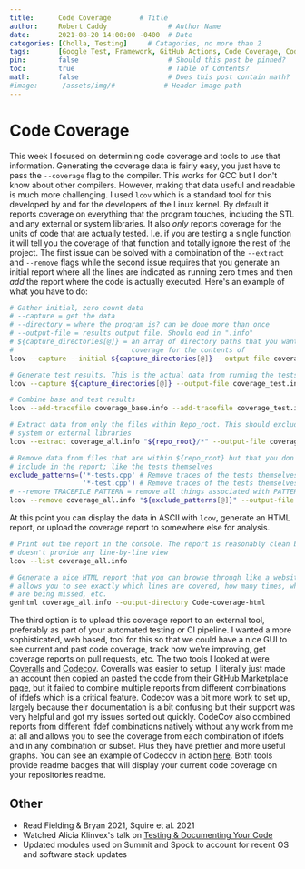 ```yaml
---
title:      Code Coverage       # Title
author:     Robert Caddy               # Author Name
date:       2021-08-20 14:00:00 -0400  # Date
categories: [Cholla, Testing]     # Catagories, no more than 2
tags:       [Google Test, Framework, GitHub Actions, Code Coverage, Codecov] # Tags, any number
pin:        false                      # Should this post be pinned?
toc:        true                       # Table of Contents?
math:       false                      # Does this post contain math?
#image:      /assets/img/#            # Header image path
---
```


# Code Coverage
This week I focused on determining code coverage and tools to use that
information. Generating the coverage data is fairly easy, you just have to pass
the `--coverage` flag to the compiler. This works for GCC but I don't know about
other compilers. However, making that data useful and readable is much more
challenging. I used `lcov` which is a standard tool for this developed by and
for the developers of the Linux kernel. By default it reports coverage on
everything that the program touches, including the STL and any external or
system libraries. It also *only* reports coverage for the units of code that are
actually tested. I.e. if you are testing a single function it will tell you the
coverage of that function and totally ignore the rest of the project. The first
issue can be solved with a combination of the `--extract` and `--remove` flags
while the second issue requires that you generate an initial report where all
the lines are indicated as running zero times and then *add* the report where
the code is actually executed. Here's an example of what you have to do:

```bash
# Gather initial, zero count data
# --capture = get the data
# --directory = where the program is? can be done more than once
# --output-file = results output file. Should end in ".info"
# ${capture_directories[@]} = an array of directory paths that you want to find
#                             coverage for the contents of
lcov --capture --initial ${capture_directories[@]} --output-file coverage_base.info

# Generate test results. This is the actual data from running the tests
lcov --capture ${capture_directories[@]} --output-file coverage_test.info

# Combine base and test results
lcov --add-tracefile coverage_base.info --add-tracefile coverage_test.info --output-file coverage_all.info

# Extract data from only the files within Repo_root. This should exclude any
# system or external libraries
lcov --extract coverage_all.info "${repo_root}/*" --output-file coverage_all.info

# Remove data from files that are within ${repo_root} but that you don't want to
# include in the report; like the tests themselves
exclude_patterns=('*-tests.cpp' # Remove traces of the tests themselves
                  '*-test.cpp') # Remove traces of the tests themselves
# --remove TRACEFILE PATTERN = remove all things associated with PATTERN in TRACEFILE
lcov --remove coverage_all.info "${exclude_patterns[@]}" --output-file coverage_all.info
```

At this point you can display the data in ASCII with `lcov`, generate an HTML
report, or upload the coverage report to somewhere else for analysis.

```bash
# Print out the report in the console. The report is reasonably clean but
# doesn't provide any line-by-line view
lcov --list coverage_all.info

# Generate a nice HTML report that you can browse through like a website. It
# allows you to see exactly which lines are covered, how many times, which lines
# are being missed, etc.
genhtml coverage_all.info --output-directory Code-coverage-html
```

The third option is to upload this coverage report to an external tool,
preferably as part of your automated testing or CI pipeline. I wanted a more
sophisticated, web based, tool for this so that we could have a nice GUI to see
current and past code coverage, track how we're improving, get coverage reports
on pull requests, etc. The two tools I looked at were
[Coveralls](https://coveralls.io) and [Codecov](https://about.codecov.io).
Coveralls was easier to setup, I literally just made an account then copied an
pasted the code from their [GitHub Marketplace
page](https://github.com/marketplace/coveralls), but it failed to combine
multiple reports from different combinations of ifdefs which is a critical
feature. Codecov was a bit more work to set up, largely because their
documentation is a bit confusing but their support was very helpful and got my
issues sorted out quickly. CodeCov also combined reports from different ifdef
combinations natively without any work from me at all and allows you to see the
coverage from each combination of ifdefs and in any combination or subset. Plus
they have prettier and more useful graphs. You can see an example of Codecov in
action [here](https://app.codecov.io/gh/bcaddy/hydro-sandbox). Both tools
provide readme badges that will display your current code coverage on your
repositories readme.


## Other
- Read Fielding & Bryan 2021, Squire et al. 2021
- Watched Alicia Klinvex's talk on
  [Testing & Documenting Your Code](https://www.youtube.com/watch?v=kAC0N84JaHA)
- Updated modules used on Summit and Spock to account for recent OS and software
  stack updates
